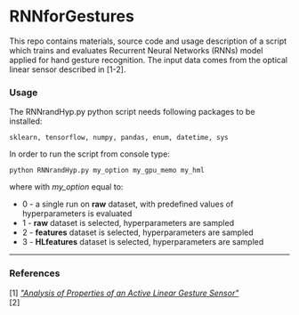 # RNNforGestures
This repo contains materials, source code and usage description of a script which trains and evaluates Recurrent Neural Networks (RNNs) model applied for hand gesture recognition. The input data comes from the optical linear sensor described in [1-2].

### Usage
The RNNrandHyp.py python script needs following packages to be installed:
```
sklearn, tensorflow, numpy, pandas, enum, datetime, sys
```

In order to run the script from console type:
```
python RNNrandHyp.py my_option my_gpu_memo my_hml
```
where with *my_option* equal to:
 * 0 - a single run on **raw** dataset, with predefined values of hyperparameters is evaluated
 * 1 - **raw** dataset is selected, hyperparameters are sampled
 * 2 - **features** dataset is selected, hyperparameters are sampled
 * 3 - **HLfeatures** dataset is selected, hyperparameters are sampled


---
### References
[1] [*"Analysis of Properties of an Active Linear Gesture Sensor"*](https://www.degruyter.com/downloadpdf/j/mms.2017.24.issue-4/mms-2017-0052/mms-2017-0052.pdf)  
[2]
